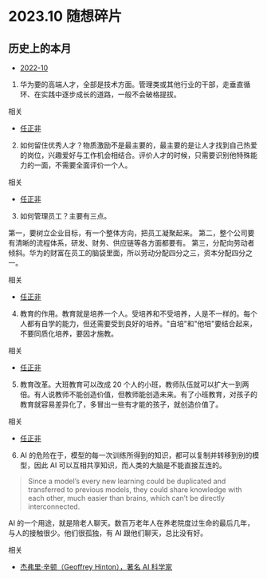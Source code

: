 # 2023.10 随想碎片

## 历史上的本月

- [2022-10](2022.10.md)

1. 华为要的高端人才，全部是技术方面。管理类或其他行业的干部，走垂直循环、在实践中逐步成长的道路，一般不会破格提拔。

相关

- [任正非](https://www.ruanyifeng.com/blog/2023/10/weekly-issue-273.html)

2. 如何留住优秀人才？物质激励不是最主要的，最主要的是让人才找到自己热爱的岗位，兴趣爱好与工作机会相结合。评价人才的时候，只需要识别他特殊能力的一面，不需要全面评价一个人。

相关

- [任正非](https://www.ruanyifeng.com/blog/2023/10/weekly-issue-273.html)

3. 如何管理员工？主要有三点。

第一，要树立企业目标，有一个整体方向，把员工凝聚起来。
第二，整个公司要有清晰的流程体系，研发、财务、供应链等各方面都要有。
第三，分配向劳动者倾斜。华为的财富在员工的脑袋里面，所以劳动分配四分之三，资本分配四分之一。

相关

- [任正非](https://www.ruanyifeng.com/blog/2023/10/weekly-issue-273.html)

4. 教育的作用。教育就是培养一个人。受培养和不受培养，人是不一样的。每个人都有自学的能力，但还需要受到良好的培养。"自培"和"他培"要结合起来，不要同质化培养，要因才施教。

相关

- [任正非](https://www.ruanyifeng.com/blog/2023/10/weekly-issue-273.html)

5. 教育改革。大班教育可以改成 20 个人的小班，教师队伍就可以扩大一到两倍。有人说教师不能创造价值，但教师能创造未来。有了小班教育，对孩子的教育就容易差异化了，多冒出一些有才能的孩子，就创造价值了。

相关

- [任正非](https://www.ruanyifeng.com/blog/2023/10/weekly-issue-273.html)

6. AI 的危险在于，模型的每一次训练所得到的知识，都可以复制并转移到别的模型，因此 AI 可以互相共享知识，而人类的大脑是不能直接互连的。

> Since a model’s every new learning could be duplicated and transferred to previous models, they could share knowledge with each other, much easier than brains, which can’t be directly interconnected.

AI 的一个用途，就是陪老人聊天。数百万老年人在养老院度过生命的最后几年，与人的接触很少。他们很孤独，有 AI 跟他们聊天，总比没有好。

相关

- [杰弗里·辛顿（Geoffrey Hinton），著名 AI 科学家](https://www.wired.com/story/plaintext-geoffrey-hinton-godfather-of-ai-future-ai/)
